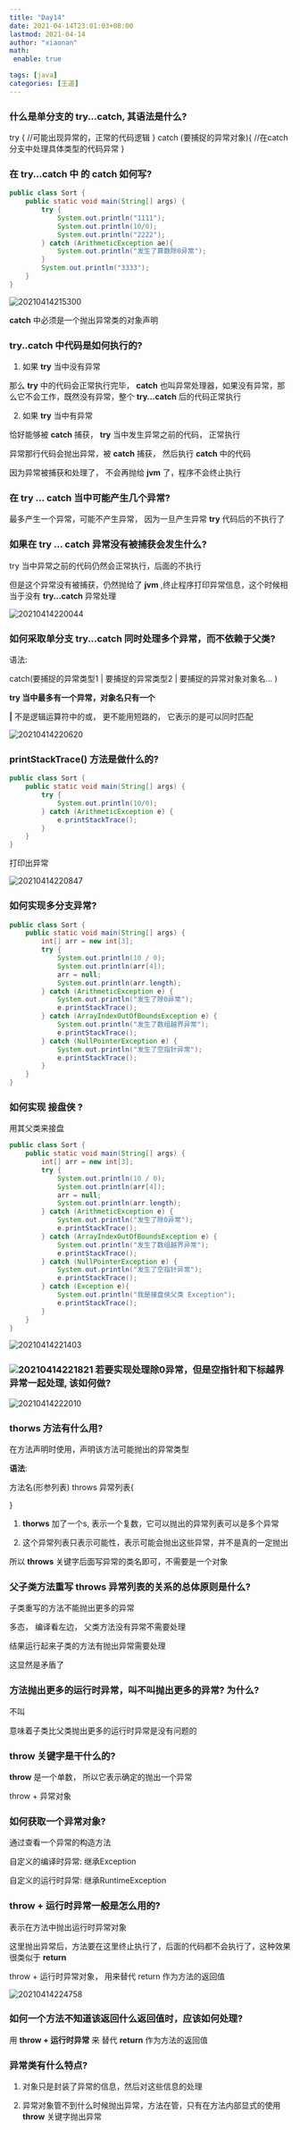 ```yaml
---
title: "Day14"
date: 2021-04-14T23:01:03+08:00
lastmod: 2021-04-14
author: "xiaonan"
math:
 enable: true

tags: [java]
categories: [王道]
---
```


### 什么是单分支的 **try...catch**, 其语法是什么?

try {
	//可能出现异常的，正常的代码逻辑
} catch (要捕捉的异常对象){
	//在catch分支中处理具体类型的代码异常
}

### 在 **try...catch** 中 的 **catch** 如何写?

```java
public class Sort {
    public static void main(String[] args) {
        try {
            System.out.println("1111");
            System.out.println(10/0);
            System.out.println("2222");
        } catch (ArithmeticException ae){
            System.out.println("发生了算数除0异常");
        }
        System.out.println("3333");
    }
}
```

![20210414215300](https://img.fengqigang.cn//img/20210414215300.png)

**catch** 中必须是一个抛出异常类的对象声明 

### **try..catch** 中代码是如何执行的?

1. 如果 **try** 当中没有异常

那么 **try** 中的代码会正常执行完毕， **catch** 也叫异常处理器，如果没有异常，那么它不会工作，既然没有异常，整个 **try...catch** 后的代码正常执行

2. 如果 **try** 当中有异常

恰好能够被 **catch** 捕获， **try** 当中发生异常之前的代码， 正常执行

异常那行代码会抛出异常，被 **catch** 捕获， 然后执行 **catch** 中的代码

因为异常被捕获和处理了， 不会再抛给 **jvm** 了，程序不会终止执行

### 在 **try ... catch** 当中可能产生几个异常?

最多产生一个异常，可能不产生异常， 因为一旦产生异常 **try** 代码后的不执行了

### 如果在 **try ... catch** 异常没有被捕获会发生什么?

try 当中异常之前的代码仍然会正常执行，后面的不执行

但是这个异常没有被捕获，仍然抛给了 **jvm** ,终止程序打印异常信息，这个时候相当于没有 **try...catch** 异常处理

![20210414220044](https://img.fengqigang.cn//img/20210414220044.png)

### 如何采取单分支 **try...catch** 同时处理多个异常，而不依赖于父类?

语法:

catch(要捕捉的异常类型1 | 要捕捉的异常类型2 | 要捕捉的异常对象对象名... )

**try 当中最多有一个异常，对象名只有一个**

**|** 不是逻辑运算符中的或， 更不能用短路的， 它表示的是可以同时匹配

![20210414220620](https://img.fengqigang.cn//img/20210414220620.png)

### **printStackTrace()** 方法是做什么的?

```java
public class Sort {
    public static void main(String[] args) {
        try {
            System.out.println(10/0);
        } catch (ArithmeticException e) {
            e.printStackTrace();
        }
    }
}
```

打印出异常

![20210414220847](https://img.fengqigang.cn//img/20210414220847.png)

### 如何实现多分支异常?

```java
public class Sort {
    public static void main(String[] args) {
        int[] arr = new int[3];
        try {
            System.out.println(10 / 0);
            System.out.println(arr[4]);
            arr = null;
            System.out.println(arr.length);
        } catch (ArithmeticException e) {
            System.out.println("发生了除0异常");
            e.printStackTrace();
        } catch (ArrayIndexOutOfBoundsException e) {
            System.out.println("发生了数组越界异常");
            e.printStackTrace();
        } catch (NullPointerException e) {
            System.out.println("发生了空指针异常");
            e.printStackTrace();
        }
    }
}
```

### 如何实现 **接盘侠** ?

用其父类来接盘


```java
public class Sort {
    public static void main(String[] args) {
        int[] arr = new int[3];
        try {
            System.out.println(10 / 0);
            System.out.println(arr[4]);
            arr = null;
            System.out.println(arr.length);
        } catch (ArithmeticException e) {
            System.out.println("发生了除0异常");
            e.printStackTrace();
        } catch (ArrayIndexOutOfBoundsException e) {
            System.out.println("发生了数组越界异常");
            e.printStackTrace();
        } catch (NullPointerException e) {
            System.out.println("发生了空指针异常");
            e.printStackTrace();
        } catch (Exception e){
            System.out.println("我是接盘侠父类 Exception");
            e.printStackTrace();
        }
    }
}
```

![20210414221403](https://img.fengqigang.cn//img/20210414221403.png)

### ![20210414221821](https://img.fengqigang.cn//img/20210414221821.png) 若要实现处理除0异常，但是空指针和下标越界异常一起处理, 该如何做?

![20210414222010](https://img.fengqigang.cn//img/20210414222010.png)

### **thorws** 方法有什么用?

在方法声明时使用，声明该方法可能抛出的异常类型

**语法**:

方法名(形参列表) throws 异常列表{

}

1. **thorws** 加了一个s, 表示一个复数，它可以抛出的异常列表可以是多个异常

2. 这个异常列表只表示可能性，表示可能会抛出这些异常，并不是真的一定抛出

所以 **throws** 关键字后面写异常的类名即可，不需要是一个对象

### 父子类方法重写 **throws** 异常列表的关系的总体原则是什么?

子类重写的方法不能抛出更多的异常

多态， 编译看左边， 父类方法没有异常不需要处理

结果运行起来子类的方法有抛出异常需要处理

这显然是矛盾了

### 方法抛出更多的运行时异常，叫不叫抛出更多的异常? 为什么?

不叫

意味着子类比父类抛出更多的运行时异常是没有问题的

### **throw** 关键字是干什么的?

**throw** 是一个单数， 所以它表示确定的抛出一个异常

throw + 异常对象

### 如何获取一个异常对象?

通过查看一个异常的构造方法

自定义的编译时异常: 继承Exception

自定义的运行时异常: 继承RuntimeException

### **throw** + 运行时异常一般是怎么用的?

表示在方法中抛出运行时异常对象

这里抛出异常后，方法要在这里终止执行了，后面的代码都不会执行了，这种效果很类似于 **return**

throw + 运行时异常对象， 用来替代 return 作为方法的返回值

![20210414224758](https://img.fengqigang.cn//img/20210414224758.png)

### 如何一个方法不知道该返回什么返回值时，应该如何处理?

用 **throw + 运行时异常** 来 替代 **return** 作为方法的返回值

### 异常类有什么特点?

1. 对象只是封装了异常的信息，然后对这些信息的处理

2. 异常对象管不到什么时候抛出异常，方法在管，只有在方法内部显式的使用 **throw** 关键字抛出异常






